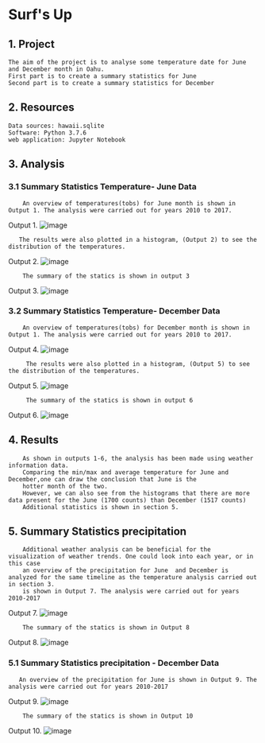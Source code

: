 # Surf's Up
## 1. Project
    The aim of the project is to analyse some temperature date for June and December month in Oahu.
    First part is to create a summary statistics for June
    Second part is to create a summary statistics for December
    
## 2. Resources
    Data sources: hawaii.sqlite
    Software: Python 3.7.6
    web application: Jupyter Notebook
    
## 3. Analysis
### 3.1 Summary Statistics Temperature- June Data
        An overview of temperatures(tobs) for June month is shown in Output 1. The analysis were carried out for years 2010 to 2017.

Output 1. ![image](https://user-images.githubusercontent.com/85843030/130449104-ad77560f-3cd3-4856-8568-12961148a87f.png)


       
       The results were also plotted in a histogram, (Output 2) to see the distribution of the temperatures.
       
 Output 2. ![image](https://user-images.githubusercontent.com/85843030/130480608-4a976050-48cc-4e50-8118-450e5f4a1196.png)


      
        
        The summary of the statics is shown in output 3
Output 3. ![image](https://user-images.githubusercontent.com/85843030/130448942-250303a9-cc5e-419f-a096-a1c0423777e8.png)


### 3.2 Summary Statistics Temperature- December Data
        An overview of temperatures(tobs) for December month is shown in Output 1. The analysis were carried out for years 2010 to 2017.

Output 4. ![image](https://user-images.githubusercontent.com/85843030/130449507-89b54188-710f-42bf-a371-79960317da80.png)

         The results were also plotted in a histogram, (Output 5) to see the distribution of the temperatures.
Output 5. ![image](https://user-images.githubusercontent.com/85843030/130480703-13b83e03-e655-4c4b-91e8-2b0f9ac5d3d1.png)

         
         The summary of the statics is shown in output 6
Output 6. ![image](https://user-images.githubusercontent.com/85843030/130449909-605dc17b-0054-410d-ac0c-bd8e3cb21175.png)


## 4. Results
        As shown in outputs 1-6, the analysis has been made using weather information data. 
        Comparing the min/max and average temperature for June and December,one can draw the conclusion that June is the 
        hotter month of the two.
        However, we can also see from the histograms that there are more data present for the June (1700 counts) than December (1517 counts)
        Additional statistics is shown in section 5.


## 5. Summary Statistics precipitation
        Additional weather analysis can be beneficial for the visualization of weather trends. One could look into each year, or in this case
        an overview of the precipitation for June  and December is analyzed for the same timeline as the temperature analysis carried out in section 3.
        is shown in Output 7. The analysis were carried out for years 2010-2017
 
Output 7. ![image](https://user-images.githubusercontent.com/85843030/130450739-516a2364-4163-4d34-80cf-e486132977c6.png)

 



        The summary of the statics is shown in Output 8
Output 8. ![image](https://user-images.githubusercontent.com/85843030/130450556-94dc432b-ffb4-49c1-84d2-7a22887f1d0e.png)



### 5.1 Summary Statistics precipitation - December Data
       An overview of the precipitation for June is shown in Output 9. The analysis were carried out for years 2010-2017
       
Output 9. ![image](https://user-images.githubusercontent.com/85843030/130451135-957be79a-0cdc-4345-b697-e0b0361ccbe1.png)


        
        The summary of the statics is shown in Output 10
Output 10. ![image](https://user-images.githubusercontent.com/85843030/130451378-1271bd8e-d2e6-46d2-88e5-1c9cf6e366d6.png)

        
       
       
       

